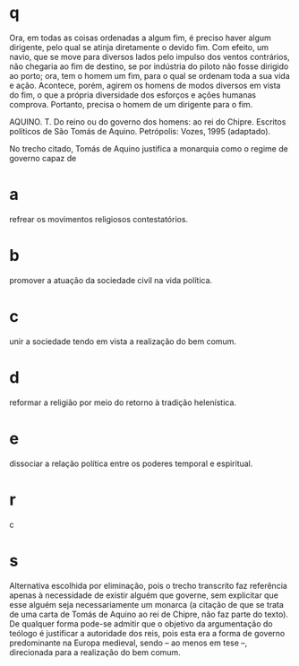 # q
Ora, em todas as coisas ordenadas a algum fim, é preciso haver algum dirigente, pelo qual se atinja diretamente o devido fim. Com efeito, um navio, que se move para diversos lados pelo impulso dos ventos contrários, não chegaria ao fim de destino, se por indústria do piloto não fosse dirigido ao porto; ora, tem o homem um fim, para o qual se ordenam toda a sua vida e ação. Acontece, porém, agirem os homens de modos diversos em vista do fim, o que a própria diversidade dos esforços e ações humanas comprova. Portanto, precisa o homem de um dirigente para o fim.

AQUINO. T. Do reino ou do governo dos homens: ao rei do Chipre. Escritos políticos de São Tomás de Aquino. Petrópolis: Vozes, 1995 (adaptado).

No trecho citado, Tomás de Aquino justifica a monarquia como o regime de governo capaz de

# a
refrear os movimentos religiosos contestatórios.

# b
promover a atuação da sociedade civil na vida política.

# c
unir a sociedade tendo em vista a realização do bem comum.

# d
reformar a religião por meio do retorno à tradição helenística.

# e
dissociar a relação política entre os poderes temporal e espiritual.

# r
c

# s
Alternativa escolhida por eliminação, pois o trecho transcrito faz referência apenas à necessidade de existir alguém que governe, sem explicitar que esse alguém seja necessariamente um monarca (a citação de que se trata de uma carta de Tomás de Aquino ao rei de Chipre, não faz parte do texto). De qualquer forma pode-se admitir que o objetivo da argumentação do teólogo é justificar a autoridade dos reis, pois esta era a forma de governo predominante na Europa medieval, sendo – ao menos em tese –, direcionada para a realização do bem comum.
